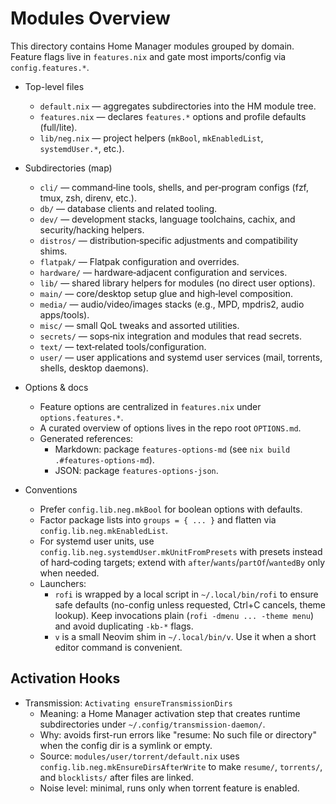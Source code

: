 # Modules Overview

This directory contains Home Manager modules grouped by domain. Feature flags live in `features.nix` and gate most imports/config via `config.features.*`.

- Top-level files
  - `default.nix` — aggregates subdirectories into the HM module tree.
  - `features.nix` — declares `features.*` options and profile defaults (full/lite).
  - `lib/neg.nix` — project helpers (`mkBool`, `mkEnabledList`, `systemdUser.*`, etc.).

- Subdirectories (map)
  - `cli/` — command‑line tools, shells, and per‑program configs (fzf, tmux, zsh, direnv, etc.).
  - `db/` — database clients and related tooling.
  - `dev/` — development stacks, language toolchains, cachix, and security/hacking helpers.
  - `distros/` — distribution‑specific adjustments and compatibility shims.
  - `flatpak/` — Flatpak configuration and overrides.
  - `hardware/` — hardware‑adjacent configuration and services.
  - `lib/` — shared library helpers for modules (no direct user options).
  - `main/` — core/desktop setup glue and high‑level composition.
  - `media/` — audio/video/images stacks (e.g., MPD, mpdris2, audio apps/tools).
  - `misc/` — small QoL tweaks and assorted utilities.
  - `secrets/` — sops‑nix integration and modules that read secrets.
  - `text/` — text‑related tools/configuration.
  - `user/` — user applications and systemd user services (mail, torrents, shells, desktop daemons).

- Options & docs
  - Feature options are centralized in `features.nix` under `options.features.*`.
  - A curated overview of options lives in the repo root `OPTIONS.md`.
  - Generated references:
    - Markdown: package `features-options-md` (see `nix build .#features-options-md`).
    - JSON: package `features-options-json`.

- Conventions
  - Prefer `config.lib.neg.mkBool` for boolean options with defaults.
  - Factor package lists into `groups = { ... }` and flatten via `config.lib.neg.mkEnabledList`.
  - For systemd user units, use `config.lib.neg.systemdUser.mkUnitFromPresets` with presets instead of hard‑coding targets; extend with `after`/`wants`/`partOf`/`wantedBy` only when needed.
  - Launchers:
    - `rofi` is wrapped by a local script in `~/.local/bin/rofi` to ensure safe defaults (no-config unless requested, Ctrl+C cancels, theme lookup). Keep invocations plain (`rofi -dmenu ... -theme menu`) and avoid duplicating `-kb-*` flags.
    - `v` is a small Neovim shim in `~/.local/bin/v`. Use it when a short editor command is convenient.

## Activation Hooks

- Transmission: `Activating ensureTransmissionDirs`
  - Meaning: a Home Manager activation step that creates runtime subdirectories under `~/.config/transmission-daemon/`.
  - Why: avoids first-run errors like "resume: No such file or directory" when the config dir is a symlink or empty.
  - Source: `modules/user/torrent/default.nix` uses `config.lib.neg.mkEnsureDirsAfterWrite` to make `resume/`, `torrents/`, and `blocklists/` after files are linked.
  - Noise level: minimal, runs only when torrent feature is enabled.
